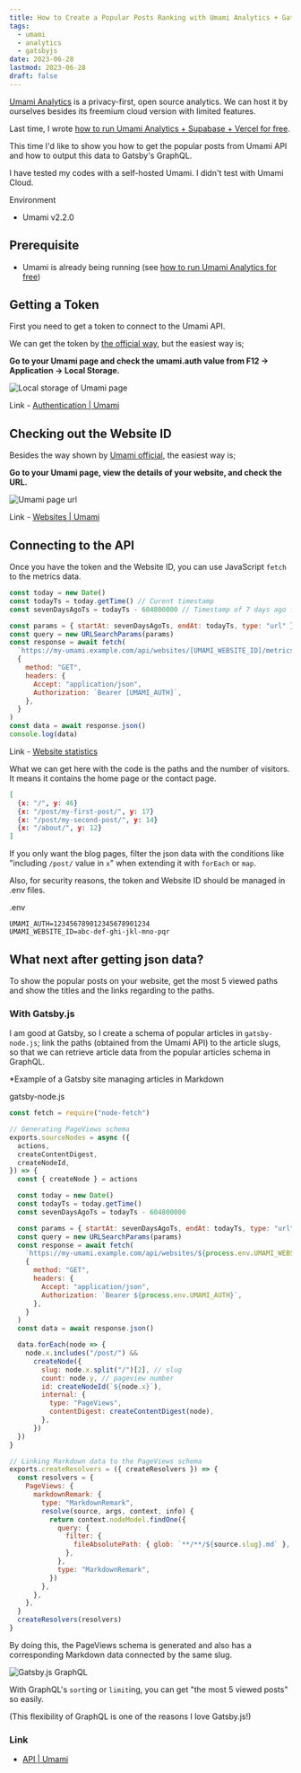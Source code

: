 ```yaml
---
title: How to Create a Popular Posts Ranking with Umami Analytics + Gatsby
tags:
  - umami
  - analytics
  - gatsbyjs
date: 2023-06-28
lastmod: 2023-06-28
draft: false
---
```


[Umami Analytics](https://umami.is/) is a privacy-first, open source analytics. We can host it by ourselves besides its freemium cloud version with limited features.

Last time, I wrote [how to run Umami Analytics + Supabase + Vercel for free](../umami-supabase/).

This time I'd like to show you how to get the popular posts from Umami API and how to output this data to Gatsby's GraphQL.

I have tested my codes with a self-hosted Umami. I didn't test with Umami Cloud.

Environment

- Umami v2.2.0

## Prerequisite

- Umami is already being running (see [how to run Umami Analytics for free](../umami-supabase/))

## Getting a Token

First you need to get a token to connect to the Umami API.

We can get the token by [the official way](https://umami.is/docs/authentication), but the easiest way is;

**Go to your Umami page and check the umami.auth value from F12 -> Application -> Local Storage.**

![Local storage of Umami page](../../../images/umami-auth01.en.png)

Link - [Authentication | Umami](https://umami.is/docs/authentication)

## Checking out the Website ID

Besides the way shown by [Umami official](https://umami.is/docs/websites-api), the easiest way is;

**Go to your Umami page, view the details of your website, and check the URL.**

![Umami page url](../../../images/umami-auth02.en.png)

Link - [Websites | Umami](https://umami.is/docs/websites-api)

## Connecting to the API

Once you have the token and the Website ID, you can use JavaScript `fetch` to the metrics data.

```js
const today = new Date()
const todayTs = today.getTime() // Curent timestamp
const sevenDaysAgoTs = todayTs - 604800000 // Timestamp of 7 days ago from now

const params = { startAt: sevenDaysAgoTs, endAt: todayTs, type: "url" }
const query = new URLSearchParams(params)
const response = await fetch(
  `https://my-umami.example.com/api/websites/[UMAMI_WEBSITE_ID]/metrics?${query}`,
  {
    method: "GET",
    headers: {
      Accept: "application/json",
      Authorization: `Bearer [UMAMI_AUTH]`,
    },
  }
)
const data = await response.json()
console.log(data)
```

Link - [Website statistics](https://umami.is/docs/website-stats)

What we can get here with the code is the paths and the number of visitors. It means it contains the home page or the contact page.

```json
[
  {x: "/", y: 46}
  {x: "/post/my-first-post/", y: 17}
  {x: "/post/my-second-post/", y: 14}
  {x: "/about/", y: 12}
]
```

If you only want the blog pages, filter the json data with the conditions like "including `/post/` value in `x`" when extending it with `forEach` or `map`.

Also, for security reasons, the token and Website ID should be managed in .env files.

<div class="filename">.env</div>

```text
UMAMI_AUTH=123456789012345678901234
UMAMI_WEBSITE_ID=abc-def-ghi-jkl-mno-pqr
```

## What next after getting json data?

To show the popular posts on your website, get the most 5 viewed paths and show the titles and the links regarding to the paths.

### With Gatsby.js

I am good at Gatsby, so I create a schema of popular articles in `gatsby-node.js`; link the paths (obtained from the Umami API) to the article slugs, so that we can retrieve article data from the popular articles schema in GraphQL.

\*Example of a Gatsby site managing articles in Markdown

<div class="filename">gatsby-node.js</div>

```js
const fetch = require("node-fetch")

// Generating PageViews schema
exports.sourceNodes = async ({
  actions,
  createContentDigest,
  createNodeId,
}) => {
  const { createNode } = actions

  const today = new Date()
  const todayTs = today.getTime()
  const sevenDaysAgoTs = todayTs - 604800000

  const params = { startAt: sevenDaysAgoTs, endAt: todayTs, type: "url" }
  const query = new URLSearchParams(params)
  const response = await fetch(
    `https://my-umami.example.com/api/websites/${process.env.UMAMI_WEBSITE_ID}/metrics?${query}`,
    {
      method: "GET",
      headers: {
        Accept: "application/json",
        Authorization: `Bearer ${process.env.UMAMI_AUTH}`,
      },
    }
  )
  const data = await response.json()

  data.forEach(node => {
    node.x.includes("/post/") &&
      createNode({
        slug: node.x.split("/")[2], // slug
        count: node.y, // pageview number
        id: createNodeId(`${node.x}`),
        internal: {
          type: "PageViews",
          contentDigest: createContentDigest(node),
        },
      })
  })
}

// Linking Markdown data to the PageViews schema
exports.createResolvers = ({ createResolvers }) => {
  const resolvers = {
    PageViews: {
      markdownRemark: {
        type: "MarkdownRemark",
        resolve(source, args, context, info) {
          return context.nodeModel.findOne({
            query: {
              filter: {
                fileAbsolutePath: { glob: `**/**/${source.slug}.md` },
              },
            },
            type: "MarkdownRemark",
          })
        },
      },
    },
  }
  createResolvers(resolvers)
}
```

By doing this, the PageViews schema is generated and also has a corresponding Markdown data connected by the same slug.

![Gatsby.js GraphQL](../../../images/gatsby-graphql01.png)

With GraphQL's `sort`ing or `limit`ing, you can get "the most 5 viewed posts" so easily.

(This flexibility of GraphQL is one of the reasons I love Gatsby.js!)

### Link

- [API | Umami](https://umami.is/docs/api)

